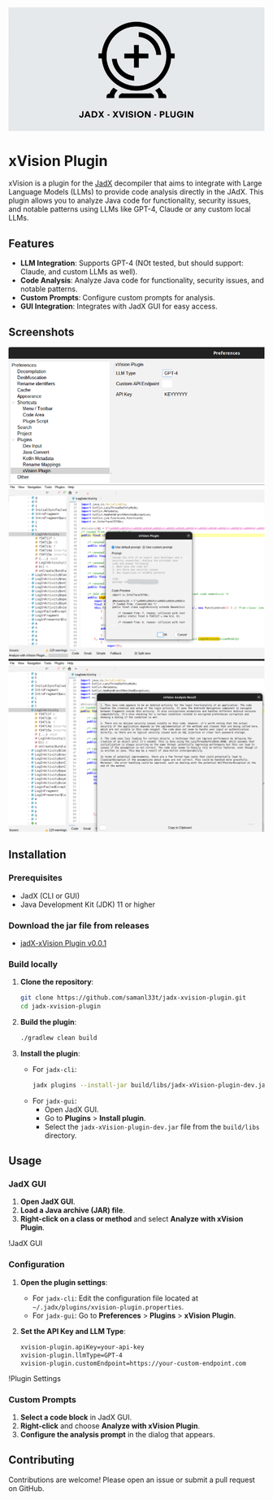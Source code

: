 ![](screenshots/name.png "xVision Plugin")

# xVision Plugin

xVision is a plugin for the [JadX](https://github.com/skylot/jadx) decompiler that aims to integrate with Large Language Models (LLMs) to provide code analysis directly in the JAdX. This plugin allows you to analyze Java code for functionality, security issues, and notable patterns using LLMs like GPT-4, Claude or any custom local LLMs.

## Features

- **LLM Integration**: Supports GPT-4 (NOt tested, but should support: Claude, and custom LLMs as well).
- **Code Analysis**: Analyze Java code for functionality, security issues, and notable patterns.
- **Custom Prompts**: Configure custom prompts for analysis.
- **GUI Integration**: Integrates with JadX GUI for easy access.
## Screenshots

![](screenshots/xVision_config.png "xVision Config")
![](screenshots/xVision_prompt_Box.png "xVision Analysis Prompt")
![](screenshots/xVision_Analysis.png "xVision Analysis")

## Installation

### Prerequisites

- JadX (CLI or GUI)
- Java Development Kit (JDK) 11 or higher

### Download the jar file from releases

- [jadX-xVision Plugin v0.0.1](https://github.com/samanl33t/jadx-xvision-plugin/releases/download/v0.0.1/jadx-xvision-plugin_v0.0.1.jar)

### Build locally

1. **Clone the repository**:
    ```sh
    git clone https://github.com/samanl33t/jadx-xvision-plugin.git
    cd jadx-xvision-plugin
    ```

2. **Build the plugin**:
    ```sh
    ./gradlew clean build
    ```

3. **Install the plugin**:
    - For `jadx-cli`:
        ```sh
        jadx plugins --install-jar build/libs/jadx-xVision-plugin-dev.jar
        ```
    - For `jadx-gui`:
        - Open JadX GUI.
        - Go to **Plugins** > **Install plugin**.
        - Select the `jadx-xVision-plugin-dev.jar` file from the `build/libs` directory.

## Usage

### JadX GUI

1. **Open JadX GUI**.
2. **Load a Java archive (JAR) file**.
3. **Right-click on a class or method** and select **Analyze with xVision Plugin**.

!JadX GUI

### Configuration

1. **Open the plugin settings**:
    - For `jadx-cli`: Edit the configuration file located at `~/.jadx/plugins/xvision-plugin.properties`.
    - For `jadx-gui`: Go to **Preferences** > **Plugins** > **xVision Plugin**.

2. **Set the API Key and LLM Type**:
    ```properties
    xvision-plugin.apiKey=your-api-key
    xvision-plugin.llmType=GPT-4
    xvision-plugin.customEndpoint=https://your-custom-endpoint.com
    ```

!Plugin Settings

### Custom Prompts

1. **Select a code block** in JadX GUI.
2. **Right-click** and choose **Analyze with xVision Plugin**.
3. **Configure the analysis prompt** in the dialog that appears.

## Contributing

Contributions are welcome! Please open an issue or submit a pull request on GitHub.
